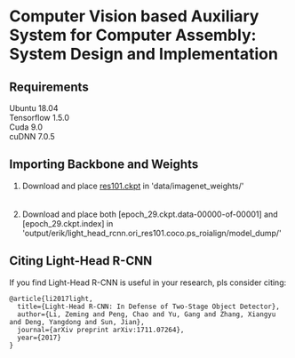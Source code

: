 # Computer Vision based Auxiliary System for Computer Assembly: System Design and Implementation

## Requirements

Ubuntu 18.04<br />
Tensorflow 1.5.0<br />
Cuda 9.0<br />
cuDNN 7.0.5<br />

## Importing Backbone and Weights
1. Download and place [res101.ckpt](https://drive.google.com/open?id=1ISGXDyg5JUUX8NrekDTyRjuwH0E9qiy2) in 'data/imagenet_weights/' <br />
<br /><br />
2. Download and place both [epoch_29.ckpt.data-00000-of-00001] and [epoch_29.ckpt.index] in 'output/erik/light_head_rcnn.ori_res101.coco.ps_roialign/model_dump/'  

## Citing Light-Head R-CNN

If you find Light-Head R-CNN is useful in your research, pls consider citing:

```
@article{li2017light,
  title={Light-Head R-CNN: In Defense of Two-Stage Object Detector},
  author={Li, Zeming and Peng, Chao and Yu, Gang and Zhang, Xiangyu and Deng, Yangdong and Sun, Jian},
  journal={arXiv preprint arXiv:1711.07264},
  year={2017}
}
```
